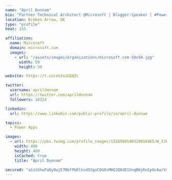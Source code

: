 ```yaml
---
name: "April Dunnam"
bio: "Partner Technical Architect @Microsoft | Blogger-Speaker | #PowerApps, #PowerAutomate, #Office365, #SharePoint | #WIT | #Karaoke Queen"
location: Broken Arrow, OK
type: "profile"
heat: 155

affiliation:
  name: Microsoft
  domain: microsoft.com
  images:
    - url: "/assets/images/organizations/microsoft.com-50x50.jpg"
      width: 50
      height: 50

website: https://t.co/enJuiGEQZc

twitter:
  username: aprildunnam
  url: https://twitter.com/aprildunnam
  followers: 10314

linkedin:
  url: https://www.linkedin.com/public-profile/in/april-dunnam

topics:
  - Power Apps

images:
  - url: https://pbs.twimg.com/profile_images/1326986540329918465/W_IJ6Ih2_400x400.jpg
    width: 400
    height: 400
    isCached: true
    title: "April Dunnam"

secured: "a1zs5hwFa6y0wjE7BbfPbKlksd9JgoC8G0sMHQ3Q0dD1VnqBWjRnCpOcAw/VxFlGEiHmqKjLQ6ZqROYUOzp1D3Qd/eX3SnLFKMJw/WT4InY3tXqkRMed5gdHE19FTYPZ+OPf41t0rKx+iAsg8glaTxyrAlCGH1qWiI15zH+pA9P/BN/7JRsHZMgeIzwH76romqWIkIv48uycQXVrBwAMnZmpjRnXu/TWPUffqhlkFZZpADDB3Hw/2JCgVax7sHv1akGMa8w2YeVjlf5xnbZS+7rZrBxneV+U4SkZFO25K5JADaxkOBoAaNg2NP2QmLZ/hYd9RzA65fKHTZYqJzgfRHcc2jEuhEwq+DuKNb9p12ZsDaPXl9E+Dh2ulXiTOAcF+us4ZBVwTsIZd9RVhpOlDFEzggCH9gpDS1lZ63Z/o8M=;C6cHURBDrrEapsq+tEh/1w=="
---
```


